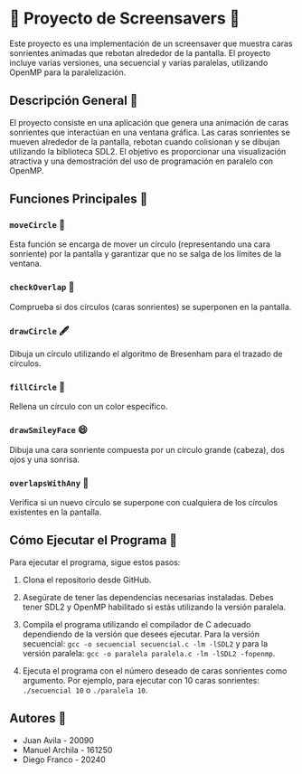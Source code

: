 # 🌟 Proyecto de Screensavers 🌟

Este proyecto es una implementación de un screensaver que muestra caras sonrientes animadas que rebotan alrededor de la pantalla. El proyecto incluye varias versiones, una secuencial y varias paralelas, utilizando OpenMP para la paralelización.

## Descripción General 🚀

El proyecto consiste en una aplicación que genera una animación de caras sonrientes que interactúan en una ventana gráfica. Las caras sonrientes se mueven alrededor de la pantalla, rebotan cuando colisionan y se dibujan utilizando la biblioteca SDL2. El objetivo es proporcionar una visualización atractiva y una demostración del uso de programación en paralelo con OpenMP.

## Funciones Principales 🎯

### `moveCircle` 🔄

Esta función se encarga de mover un círculo (representando una cara sonriente) por la pantalla y garantizar que no se salga de los límites de la ventana.

### `checkOverlap` 🧐

Comprueba si dos círculos (caras sonrientes) se superponen en la pantalla.

### `drawCircle` 🖋️

Dibuja un círculo utilizando el algoritmo de Bresenham para el trazado de círculos.

### `fillCircle` 🌈

Rellena un círculo con un color específico.

### `drawSmileyFace` 😄

Dibuja una cara sonriente compuesta por un círculo grande (cabeza), dos ojos y una sonrisa.

### `overlapsWithAny` 🤔

Verifica si un nuevo círculo se superpone con cualquiera de los círculos existentes en la pantalla.

## Cómo Ejecutar el Programa 🚀

Para ejecutar el programa, sigue estos pasos:

1. Clona el repositorio desde GitHub.

2. Asegúrate de tener las dependencias necesarias instaladas. Debes tener SDL2 y OpenMP habilitado si estás utilizando la versión paralela.

3. Compila el programa utilizando el compilador de C adecuado dependiendo de la versión que desees ejecutar. Para la versión secuencial: `gcc -o secuencial secuencial.c -lm -lSDL2` y para la versión paralela: `gcc -o paralela paralela.c -lm -lSDL2 -fopenmp`.

4. Ejecuta el programa con el número deseado de caras sonrientes como argumento. Por ejemplo, para ejecutar con 10 caras sonrientes: `./secuencial 10` o `./paralela 10`.

## Autores 👥

- Juan Avila - 20090
- Manuel Archila - 161250
- Diego Franco - 20240
